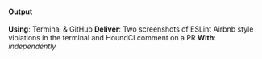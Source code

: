 #### Output
**Using**: Terminal & GitHub
**Deliver**: Two screenshots of ESLint Airbnb style violations in the terminal and HoundCI comment on a PR
**With**: *independently*